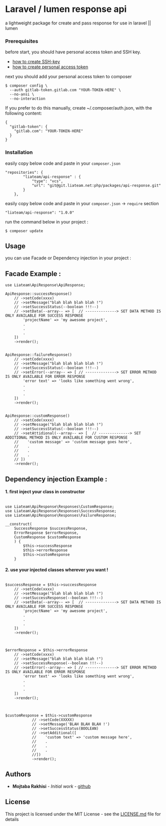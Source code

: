 # Laravel / lumen response api

a lightweight package for create and pass response for use in laravel || lumen

### Prerequisites

before start, you should have personal access token and SSH key.

* [how to create SSH-key](https://docs.gitlab.com/ee/ssh/README.html#generating-a-new-ssh-key-pair)
* [how to create personal access token](https://docs.gitlab.com/ee/user/profile/personal_access_tokens.html#creating-a-personal-access-token)

next you should add your personal access token to composer

```
$ composer config \
  --auth gitlab-token.gitlab.com "YOUR-TOKEN-HERE" \
  --no-ansi \
  --no-interaction
```

If you prefer to do this manually, create ~/.composer/auth.json, with the following content:
```
{
  "gitlab-token": {
    "gitlab.com": "YOUR-TOKEN-HERE"
  }
}
```

### Installation

easily copy below code and paste in your `composer.json`

```
"repositories": {
        "liateam/api-response" : {
            "type": "vcs",
            "url": "git@git.liateam.net:php/packages/api-response.git"
        }
    },
```

easily copy below code and paste in your `composer.json` -> `require` section

```
"liateam/api-response": "1.0.0"
```

run the command below in your project :

```
$ composer update
```

## Usage

you can use Facade or Dependency injection in your project :

## Facade Example :

``````
use Liateam\ApiResponse\ApiResponse;

ApiResponse::successResponse()
    // ->setCode(xxxx)
    // ->setMessage("blah blah blah blah !")
    // ->setSuccessStatus(--boolean !!!--)
    // ->setData(--array-- => [  // --------------> SET DATA METHOD IS ONLY AVAILABLE FOR SUCCESS RESPONSE
        'projectName' => 'my awesome project',
        .
        .
        .
    ])
    ->render();


ApiResponse::failureResponse()
    // ->setCode(xxxx)
    // ->setMessage("blah blah blah blah !")
    // ->setSuccessStatus(--boolean !!!--)
    // ->setError(--array-- => [ // --------------> SET ERROR METHOD IS ONLY AVAILABLE FOR ERROR RESPONSE
        'error text' => 'looks like something went wrong',
        .
        .
        .
    ])
    ->render();


ApiResponse::customResponse()
    // ->setCode(xxxx)
    // ->setMessage("blah blah blah blah !")
    // ->setSuccessStatus(--boolean !!!--)
    // ->setAttidional(--array-- => [  // --------------> SET ADDITIONAL METHOD IS ONLY AVAILABLE FOR CUSTOM RESPONSE
    //    'custom message' => 'custom message goes here',
    //    .
    //    .
    //    .
    // ])
    ->render();
``````



## Dependency injection Example :

#### 1. first inject your class in constructor

`````

use Liateam\ApiResponse\Responses\CustomResponse;
use Liateam\ApiResponse\Responses\SuccessResponse;
use Liateam\ApiResponse\Responses\FailureResponse;

__construct(
    SuccessResponse $successResponse,
    ErrorResponse $errorResponse,
    CustomResponse $customResponse
    ) {
        $this->successResponse
        $this->errorResponse
        $this->customResponse
    }

`````
#### 2. use your injected classes wherever you want !
````

$successResponse = $this->successResponse
    // ->setCode(xxxx)
    // ->setMessage("blah blah blah blah !")
    // ->setSuccessResponse(--boolean !!!--)
    // ->setData(--array-- => [  // --------------> SET DATA METHOD IS ONLY AVAILABLE FOR SUCCESS RESPONSE
        'projectName' => 'my awesome project',
        .
        .
        .
    ])
    ->render();



$errorResponse = $this->errorResponse
    // ->setCode(xxxx)
    // ->setMessage("blah blah blah blah !")
    // ->setSuccessResponse(--boolean !!!--)
    // ->setError(--array-- => [ // --------------> SET ERROR METHOD IS ONLY AVAILABLE FOR ERROR RESPONSE
        'error text' => 'looks like something went wrong',
        .
        .
        .
    ])
    ->render();



$customResponse = $this->customResponse
            // ->setCode(XXXXX)
            // ->setMessage('BLAH BLAH BLAH !')
            // ->setSuccessStatus(BOOLEAN)
            // ->setAdditional([
            //    'custom text' => 'custom message here',
            //    .
            //    .
            //    .
            //])
            ->render();
````

## Authors

* **Mojtaba Rakhisi** - *Initial work* - [github](https://github.com/mojtabarks)

## License

This project is licensed under the MIT License - see the [LICENSE.md](LICENSE.md) file for details

